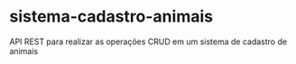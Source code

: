 # sistema-cadastro-animais
API REST para realizar as operações CRUD em um sistema de cadastro de animais
